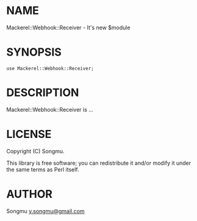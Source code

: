 # NAME

Mackerel::Webhook::Receiver - It's new $module

# SYNOPSIS

    use Mackerel::Webhook::Receiver;

# DESCRIPTION

Mackerel::Webhook::Receiver is ...

# LICENSE

Copyright (C) Songmu.

This library is free software; you can redistribute it and/or modify
it under the same terms as Perl itself.

# AUTHOR

Songmu <y.songmu@gmail.com>
